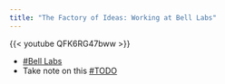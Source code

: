 ```yaml
---
title: "The Factory of Ideas: Working at Bell Labs"
---
```


{{< youtube QFK6RG47bww >}}

- [#Bell Labs]
- Take note on this [#TODO]

[#todo]: ../todo.md
[#bell labs]: ../bell-labs.md
